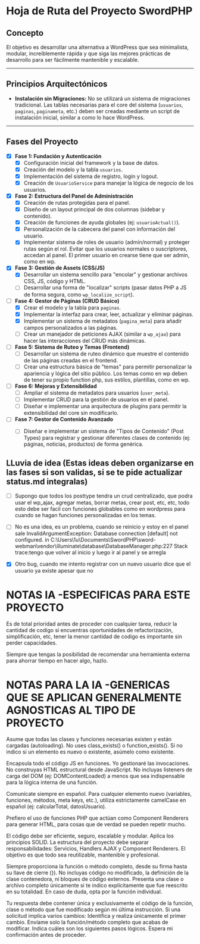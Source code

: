 # Hoja de Ruta del Proyecto SwordPHP

## Concepto
El objetivo es desarrollar una alternativa a WordPress que sea minimalista, modular, increíblemente rápida y que siga las mejores prácticas de desarrollo para ser fácilmente mantenible y escalable.

---

## Principios Arquitectónicos
- **Instalación sin Migraciones:** No se utilizará un sistema de migraciones tradicional. Las tablas necesarias para el core del sistema (`usuarios`, `paginas`, `paginameta`, etc.) deben ser creadas mediante un script de instalación inicial, similar a como lo hace WordPress.

---

## Fases del Proyecto

- [x] **Fase 1: Fundación y Autenticación**
    - [x] Configuración inicial del framework y la base de datos.
    - [x] Creación del modelo y la tabla `usuarios`.
    - [x] Implementación del sistema de registro, login y logout.
    - [x] Creación de `UsuarioService` para manejar la lógica de negocio de los usuarios.

- [x] **Fase 2: Estructura del Panel de Administración**
    - [x] Creación de rutas protegidas para el panel.
    - [x] Diseño de un layout principal de dos columnas (sidebar y contenido).
    - [x] Creación de funciones de ayuda globales (ej: `usuarioActual()`).
    - [x] Personalización de la cabecera del panel con información del usuario.
    - [x] Implementar sistema de roles de usuario (admin/normal) y proteger rutas según el rol. Evitar que los usuarios normales o suscriptores, accedan al panel. El primer usuario en crearse tiene que ser admin, como en wp. 

- [x] **Fase 3: Gestión de Assets (CSS/JS)**
    - [x] Desarrollar un sistema sencillo para "encolar" y gestionar archivos CSS, JS, código y HTML.
    - [ ] Desarrollar una forma de "localizar" scripts (pasar datos PHP a JS de forma segura, como `wp_localize_script`).

- [ ] **Fase 4: Gestor de Páginas (CRUD Básico)**
    - [x] Crear el modelo y la tabla para `paginas`.
    - [x] Implementar la interfaz para crear, leer, actualizar y eliminar páginas.
    - [x] Implementar un sistema de metadatos (`pagina_meta`) para añadir campos personalizados a las páginas.
    - [ ] Crear un manejador de peticiones AJAX (similar a `wp_ajax`) para hacer las interacciones del CRUD más dinámicas.

- [ ] **Fase 5: Sistema de Ruteo y Temas (Frontend)**
    - [ ] Desarrollar un sistema de ruteo dinámico que muestre el contenido de las páginas creadas en el frontend.
    - [ ] Crear una estructura básica de "temas" para permitir personalizar la apariencia y lógica del sitio público. Los temas como en wp deben de tener su propio function php, sus estilos, plantillas, como en wp. 

- [ ] **Fase 6: Mejoras y Extensibilidad**
    - [ ] Ampliar el sistema de metadatos para usuarios (`user_meta`).
    - [ ] Implementar CRUD para la gestión de usuarios en el panel.
    - [ ] Diseñar e implementar una arquitectura de plugins para permitir la extensibilidad del core sin modificarlo.

- [ ] **Fase 7: Gestor de Contenido Avanzado**
    - [ ] Diseñar e implementar un sistema de "Tipos de Contenido" (Post Types) para registrar y gestionar diferentes clases de contenido (ej: páginas, noticias, productos) de forma genérica.


## LLuvia de idea (Estas ideas deben organizarse en las fases si son validas, si se te pide actualizar status.md integralas)

- [ ] Supongo que todos los posttype tendra un crud centralizado, que podra usar el wp_ajax, agregar metas, borrar metas, crear post, etc, etc, todo esto debe ser facil con funciones globables como en wordpress para cuando se hagan funciones personalizadas en los temas.
- [ ] No es una idea, es un problema, cuando se reinicio y estoy en el panel sale InvalidArgumentException: Database connection [default] not configured. in C:\Users\1u\Documents\SwordPHP\sword-webman\vendor\illuminate\database\DatabaseManager.php:227
Stack trace:tengo que volver al inicio y luego ir al panel y se arregla
- [x] Otro bug, cuando me intento registrar con un nuevo usuario dice que el usuario ya existe apesar que no


# NOTAS IA -ESPECIFICAS PARA ESTE PROYECTO

Es de total prioridad antes de proceder con cualquier tarea, reducir la cantidad de codigo si encuentras oportunidades de refactorización, simplificación, etc, tener la menor cantidad de codigo es importante sin perder capacidades.

Siempre que tengas la posibilidad de recomendar una herramienta externa para ahorrar tiempo en hacer algo, hazlo.

# NOTAS PARA LA IA -GENERICAS QUE SE APLICAN GENERALMENTE AGNOSTICAS AL TIPO DE PROYECTO

Asume que todas las clases y funciones necesarias existen y están cargadas (autoloading). No uses class_exists() o function_exists(). Si no indico si un elemento es nuevo o existente, asúmelo como existente.

Encapsula todo el código JS en funciones. Yo gestionaré las invocaciones. No construyas HTML estructural desde JavaScript. No incluyas listeners de carga del DOM (ej: DOMContentLoaded) a menos que sea indispensable para la lógica interna de una función.

Comunícate siempre en español. Para cualquier elemento nuevo (variables, funciones, métodos, meta keys, etc.), utiliza estrictamente camelCase en español (ej: calcularTotal, datosUsuario).

Prefiero el uso de funciones PHP que actúan como Component Renderers para generar HTML, para cosas que de verdad se pueden repetir mucho.

El código debe ser eficiente, seguro, escalable y modular. Aplica los principios SOLID. La estructura del proyecto debe separar responsabilidades: Servicios, Handlers AJAX y Component Renderers. El objetivo es que todo sea reutilizable, mantenible y profesional.

Siempre proporciona la función o método completo, desde su firma hasta su llave de cierre (}). No incluyas código no modificado, la definición de la clase contenedora, ni bloques de código externos. Presenta una clase o archivo completo únicamente si te indico explícitamente que fue reescrito en su totalidad. En caso de duda, opta por la función individual.

Tu respuesta debe contener única y exclusivamente el código de la función, clase o método que fue modificado según mi última instrucción. Si una solicitud implica varios cambios: Identifica y realiza únicamente el primer cambio. Envíame solo la función/método completo que acabas de modificar. Indica cuáles son los siguientes pasos lógicos. Espera mi confirmación antes de proceder.